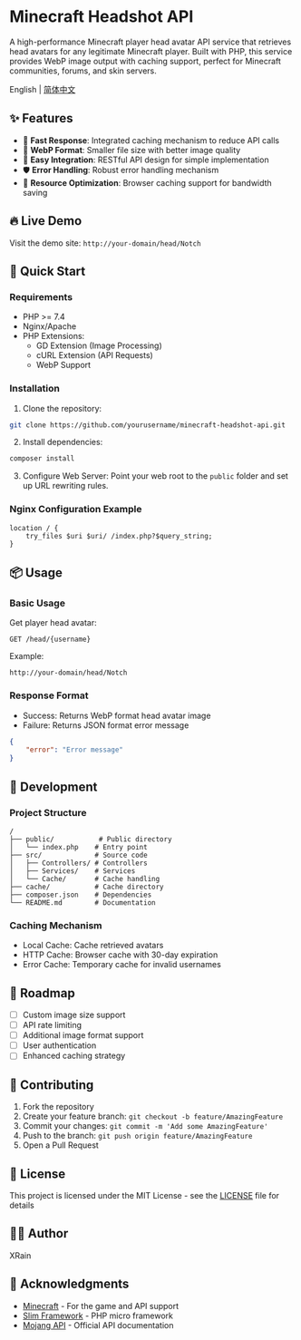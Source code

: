 # Minecraft Headshot API

A high-performance Minecraft player head avatar API service that retrieves head avatars for any legitimate Minecraft player. Built with PHP, this service provides WebP image output with caching support, perfect for Minecraft communities, forums, and skin servers.

English | [简体中文](README.md)

## ✨ Features

- 🚀 **Fast Response**: Integrated caching mechanism to reduce API calls
- 🎨 **WebP Format**: Smaller file size with better image quality
- 🔧 **Easy Integration**: RESTful API design for simple implementation
- 🛡️ **Error Handling**: Robust error handling mechanism
- 💾 **Resource Optimization**: Browser caching support for bandwidth saving

## 🔥 Live Demo

Visit the demo site: `http://your-domain/head/Notch`

## 🚀 Quick Start

### Requirements

- PHP >= 7.4
- Nginx/Apache
- PHP Extensions:
  - GD Extension (Image Processing)
  - cURL Extension (API Requests)
  - WebP Support

### Installation

1. Clone the repository:
```bash
git clone https://github.com/yourusername/minecraft-headshot-api.git
```

2. Install dependencies:
```bash
composer install
```

3. Configure Web Server:
Point your web root to the `public` folder and set up URL rewriting rules.

### Nginx Configuration Example

```nginx
location / {
    try_files $uri $uri/ /index.php?$query_string;
}
```

## 📦 Usage

### Basic Usage

Get player head avatar:
```
GET /head/{username}
```

Example:
```
http://your-domain/head/Notch
```

### Response Format

- Success: Returns WebP format head avatar image
- Failure: Returns JSON format error message
```json
{
    "error": "Error message"
}
```

## 🔨 Development

### Project Structure

```
/
├── public/           # Public directory
│   └── index.php    # Entry point
├── src/             # Source code
│   ├── Controllers/ # Controllers
│   ├── Services/    # Services
│   └── Cache/       # Cache handling
├── cache/           # Cache directory
├── composer.json    # Dependencies
└── README.md        # Documentation
```

### Caching Mechanism

- Local Cache: Cache retrieved avatars
- HTTP Cache: Browser cache with 30-day expiration
- Error Cache: Temporary cache for invalid usernames

## 📝 Roadmap

- [ ] Custom image size support
- [ ] API rate limiting
- [ ] Additional image format support
- [ ] User authentication
- [ ] Enhanced caching strategy

## 🤝 Contributing

1. Fork the repository
2. Create your feature branch: `git checkout -b feature/AmazingFeature`
3. Commit your changes: `git commit -m 'Add some AmazingFeature'`
4. Push to the branch: `git push origin feature/AmazingFeature`
5. Open a Pull Request

## 📄 License

This project is licensed under the MIT License - see the [LICENSE](LICENSE) file for details

## 👨‍💻 Author

XRain

## 🙏 Acknowledgments

- [Minecraft](https://www.minecraft.net/) - For the game and API support
- [Slim Framework](https://www.slimframework.com/) - PHP micro framework
- [Mojang API](https://wiki.vg/Mojang_API) - Official API documentation 